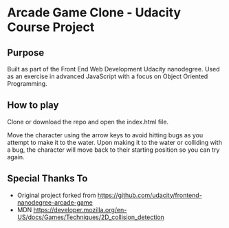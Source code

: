 # Arcade Game Clone - Udacity Course Project

## Purpose
Built as part of the Front End Web Development Udacity nanodegree. Used as an exercise in advanced JavaScript with a focus on Object Oriented Programming.

## How to play
Clone or download the repo and open the index.html file.

Move the character using the arrow keys to avoid hitting bugs as you attempt to make it to the water. Upon making it to the water or colliding with a bug, the character will move back to their starting position so you can try again.

## Special Thanks To
- Original project forked from https://github.com/udacity/frontend-nanodegree-arcade-game
- MDN https://developer.mozilla.org/en-US/docs/Games/Techniques/2D_collision_detection
